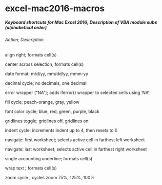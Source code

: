 # excel-mac2016-macros

<h5><b>Keyboard shortcuts for Mac Excel 2016; Description of VBA module subs (alphabetical order)</b></h5>

<h6>Action; Description</h6>

align right; formats cell(s)

center across selection; formats cell(s)

date format; m/d/yy, mm/dd/yy, mmm-yy 

decimal cycle; no decimals, one decimal

error wrapper ("NA”); adds iferror() wrapper to selected cells using ‘NA’

fill cycle; peach-orange, gray, yellow

font color cycle; blue, red, green, purple, black

gridlines toggle; gridlines off, gridlines on

indent cycle; increments indent up to 4, then resets to 0

navigate: first worksheet; selects active cell in farthest left worksheet 

navigate: last worksheet; selects active cell in farthest right worksheet

single accounting underline; formats cell(s)

wrap text ; formats cell(s)

zoom cycle ; cycles zoom 75%, 125%, 100%
